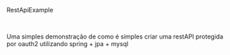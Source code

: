 <p>RestApiExample</p>
<p>&nbsp;</p>
<p>Uma simples demonstra&ccedil;&atilde;o de como &eacute; simples criar uma restAPI protegida por oauth2 utilizando spring + jpa + mysql</p>
